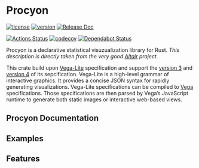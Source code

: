 # Procyon

[![license](https://img.shields.io/crates/l/procyon.svg)](https://spdx.org/licenses/Apache-2.0.html)
[![version](https://img.shields.io/crates/v/procyon.svg)](https://crates.io/crates/procyon)
[![Release Doc](https://docs.rs/procyon/badge.svg)](https://docs.rs/procyon)

[![Actions Status](https://github.com/procyon-rs/procyon.rs/workflows/ci-flow/badge.svg)](https://github.com/procyon-rs/procyon.rs/actions)
[![codecov](https://codecov.io/gh/procyon-rs/procyon.rs/branch/master/graph/badge.svg)](https://codecov.io/gh/procyon-rs/procyon.rs)
[![Dependabot Status](https://api.dependabot.com/badges/status?host=github&repo=procyon-rs/procyon.rs)](https://dependabot.com)

Procyon is a declarative statistical visuzualization library for Rust. *This description is directly taken from the very good [Altair](https://altair-viz.github.io/) project.*

This crate build upon [Vega-Lite](https://vega.github.io/vega-lite/) specification and support the [version 3](https://github.com/procyon-rs/vega_lite_3) and [version 4](https://github.com/procyon-rs/vega_lite_4) of its sepcification.
Vega-Lite is a high-level grammar of interactive graphics. It provides a concise JSON syntax for rapidly generating visualizations. Vega-Lite specifications can be compiled to [Vega](https://vega.github.io/vega/)  specifications. Those specifications are then parsed by Vega’s JavaScript runtime to generate both static images or interactive web-based views.

## Procyon Documentation

## Examples

## Features
